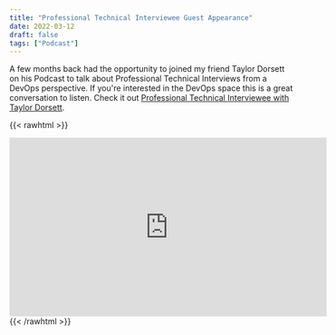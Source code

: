 ```yaml
---
title: "Professional Technical Interviewee Guest Appearance"
date: 2022-03-12
draft: false
tags: ["Podcast"]
---
```



A few months back had the opportunity to joined my friend Taylor Dorsett on his Podcast to talk about Professional Technical Interviews from a DevOps perspective. If you're interested in the DevOps space this is a great conversation to listen. Check it out [Professional Technical Interviewee with Taylor Dorsett](https://youtu.be/t7QUvYqGS8s).

{{< rawhtml >}}
<iframe width="560" height="315" src="https://www.youtube.com/embed/t7QUvYqGS8s" title="YouTube video player" frameborder="0" allow="accelerometer; autoplay; clipboard-write; encrypted-media; gyroscope; picture-in-picture" allowfullscreen></iframe>
{{< /rawhtml >}}

